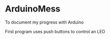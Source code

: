 # ArduinoMess
To document my progress with Arduino

First program uses push buttons to control an LED
